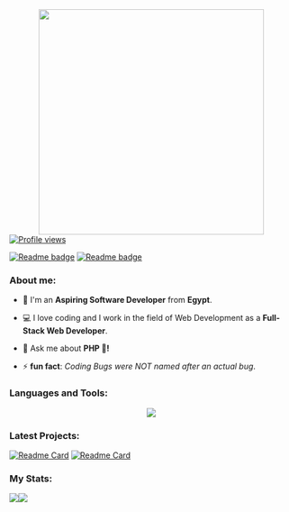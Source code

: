 <div style="text-align: center;"> 
  <img width="400" src="https://readme-typing-svg.herokuapp.com?font=JetBrains+Mono&weight=600&size=30&duration=2500&color=6AA84F&width=535&lines=Hi..;I'm+Muhammad+(:;I+love+Computers!;WBU?;let's+Connect+<3" />
</div>

<div algin="left">
    <a href="https://github.com/0xAlMo3geZ">
        <img src="https://komarev.com/ghpvc/?username=0xAlMo3geZ&color=green" alt="Profile views" />
    </a>  
</div>

[![Readme badge](https://img.shields.io/badge/Portfolio-6AA84F?style=for-the-badge&logo=About.me&logoColor=white)](https://my-portfolio-nine-nu-78.vercel.app/)
[![Readme badge](https://img.shields.io/badge/dynamic/json?style=for-the-badge&labelColor=black&color=%236AA84F&label=Solved&query=solvedOverTotal&url=https%3A%2F%2Fleetcode-badge.vercel.app%2Fapi%2Fusers%2F0xAlMo3geZ&logo=leetcode&logoColor=green)](https://leetcode.com/0xAlMo3geZ/)

<div>
  <h3 align="left">About me:</h3>

  - 👨 I'm an **Aspiring Software Developer** from **Egypt**.

  - 💻 I love coding and I work in the field of Web Development as a **Full-Stack Web Developer**.

  - 💬 Ask me about **PHP 🐘!**

  - ⚡ **fun fact**: *Coding Bugs were NOT named after an actual bug*.
</div>

<div>
  <h3 align="left">Languages and Tools:</h3>
    <a href="https://github.com/0xAlMo3geZ">
        <p align="center">
            <img
                src="https://skillicons.dev/icons?i=html,css,js,bootstrap,jquery,tailwind,vue,nodejs,express,mongo,php,laravel,mysql,git,linux&perline=15" />
        </p>
    </a>
</div>

### Latest Projects: 

[![Readme Card](https://github-readme-stats.vercel.app/api/pin/?username=0xAlMo3geZ&repo=laragigs&theme=gotham&hide_border=true)](https://github.com/0xAlMo3geZ/laragigs)
[![Readme Card](https://github-readme-stats.vercel.app/api/pin/?username=0xAlMo3geZ&repo=larazillow&theme=gotham&hide_border=true)](https://github.com/0xAlMo3geZ/larazillow)

### My Stats:

<div align="left">
    <a href="https://github.com/0xAlMo3geZ">
        <img align="center" src="https://github-readme-streak-stats.herokuapp.com/?user=0xAlMo3geZ&theme=gotham&hide_border=true" /><img align="center" src="https://github-readme-stats.vercel.app/api?username=0xAlMo3geZ&theme=gotham&show_icons=true&hide_border=true&hide_rank=true" />
    </a>
</div>
